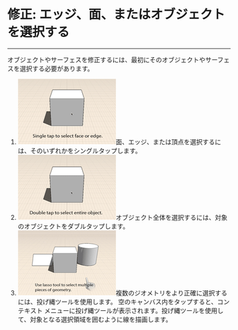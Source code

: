 

# 修正: エッジ、面、またはオブジェクトを選択する

---

オブジェクトやサーフェスを修正するには、最初にそのオブジェクトやサーフェスを選択する必要があります。

1. ![](Images/GUID-7AC531A9-173F-49A2-BB8E-A376BAA81A2B-low.gif)面、エッジ、または頂点を選択するには、そのいずれかをシングルタップします。
2. ![](Images/GUID-75B50B26-8F61-4567-8F57-7A058C316111-low.gif)オブジェクト全体を選択するには、対象のオブジェクトをダブルタップします。
3. ![](Images/GUID-3FCDAF33-668A-44F1-8E2F-C0B22AC2A922-low.gif)複数のジオメトリをより正確に選択するには、投げ縄ツールを使用します。 空のキャンバス内をタップすると、コンテキスト メニューに投げ縄ツールが表示されます。投げ縄ツールを使用して、対象となる選択領域を囲むように線を描画します。

